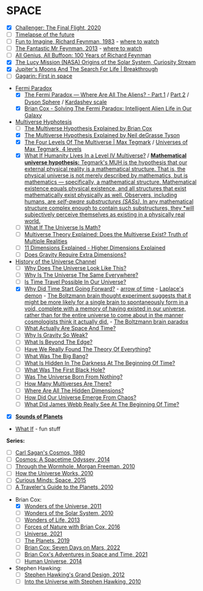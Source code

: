 # SPACE
- [x] [Challenger: The Final Flight, 2020](https://www.netflix.com/nl-en/title/81012137)
- [ ] [Timelapse of the future](https://www.youtube.com/watch?v=uD4izuDMUQA)
- [ ] [Fun to Imagine, Richard Feynman, 1983](https://www.imdb.com/title/tt1118155/?ref_=tt_sims_tt_t_3) - [where to watch](https://www.youtube.com/watch?v=P1ww1IXRfTA)
- [ ] [The Fantastic Mr Feynman, 2013](https://www.imdb.com/title/tt5182420/?ref_=tt_sims_tt_t_3) - [where to watch](https://www.youtube.com/watch?v=H9fjhQMsDW4)
- [ ] [All Genius, All Buffoon: 100 Years of Richard Feynman](https://www.youtube.com/watch?v=A8pBn8S_JPAa)
- [x] [The Lucy Mission (NASA) Origins of the Solar System, Curiosity Stream](https://curiositystream.com/video/6652)
- [x] [Jupiter's Moons And The Search For Life | Breakthrough](https://www.youtube.com/watch?v=6uEwKVVEyGg)
- [ ] [Gagarin: First in space](https://www.imdb.com/title/tt2856930/)
- [Fermi Paradox](https://en.wikipedia.org/wiki/Fermi_paradox)
   - [x] [The Fermi Paradox — Where Are All The Aliens? - Part 1](https://www.youtube.com/watch?v=sNhhvQGsMEc) / [Part 2](https://www.youtube.com/watch?v=1fQkVqno-uI) / [Dyson Sphere](https://en.wikipedia.org/wiki/Dyson_sphere) / [Kardashev scale](https://en.wikipedia.org/wiki/Kardashev_scale)
   - [x] [Brian Cox - Solving The Fermi Paradox: Intelligent Alien Life in Our Galaxy](https://www.youtube.com/watch?v=KNQuGF03Ve4)
- [Multiverse Hyphotesis](https://en.wikipedia.org/wiki/Multiverse)
   - [ ] [The Multiverse Hypothesis Explained by Brian Cox](https://www.youtube.com/watch?v=D_VrMvTNvX0)
   - [x] [The Multiverse Hypothesis Explained by Neil deGrasse Tyson](https://www.youtube.com/watch?v=h6OoaNPSZeM)
   - [x] [The Four Levels Of The Multiverse | Max Tegmark](https://youtu.be/NMx_bU1zlFY) / [Universes of Max Tegmark, 4 levels](https://space.mit.edu/home/tegmark/crazy.html)
   - [x] [What If Humanity Lives In a Level IV Multiverse?](https://youtu.be/cGJZfDmvf24) / [**Mathematical universe hypothesis:** Tegmark's MUH is the hypothesis that our external physical reality is a mathematical structure. That is, the physical universe is not merely described by mathematics, but is mathematics — specifically, a mathematical structure. Mathematical existence equals physical existence, and all structures that exist mathematically exist physically as well. Observers, including humans, are *self-aware substructures (SASs)*. In any mathematical structure complex enough to contain such substructures, they *will subjectively perceive themselves as existing in a physically real world.](https://en.wikipedia.org/wiki/Mathematical_universe_hypothesis)
   - [ ] [What If The Universe Is Math?](https://youtu.be/F__elfR3w8c)
   - [ ] [Multiverse Theory Explained: Does the Multiverse Exist? Truth of Multiple Realities](https://www.youtube.com/watch?v=TLGcmDbleWQ)
   - [ ] [11 Dimensions Explained - Higher Dimensions Explained](https://www.youtube.com/watch?v=UxubeeSqSmk)
   - [ ] [Does Gravity Require Extra Dimensions?](https://www.youtube.com/watch?v=z91oGI5aP0A)
- [History of the Universe Channel](https://www.youtube.com/@HistoryoftheUniverse)
   - [ ] [Why Does The Universe Look Like This?](https://www.youtube.com/watch?v=iDqQ9qgTWmg)
   - [ ] [Why Is The Universe The Same Everywhere?](https://www.youtube.com/watch?v=5JM9RJFMHgc)
   - [ ] [Is Time Travel Possible In Our Universe?](https://www.youtube.com/watch?v=JXZpac6TREw)
   - [x] [Why Did Time Start Going Forward?](https://www.youtube.com/watch?v=x9m0sz2sUfU) - [arrow of time](https://en.wikipedia.org/wiki/Arrow_of_time) - [Laplace's demon](https://en.wikipedia.org/wiki/Laplace%27s_demon) - [The Boltzmann brain thought experiment suggests that it might be more likely for a single brain to spontaneously form in a void, complete with a memory of having existed in our universe, rather than for the entire universe to come about in the manner cosmologists think it actually did.](https://en.wikipedia.org/wiki/Boltzmann_brain) - [The Boltzmann brain paradox](https://www.youtube.com/watch?v=OpohbXB_JZU)
   - [ ] [What Actually Are Space And Time?](https://www.youtube.com/watch?v=yPVQtvbiS4Y)
   - [ ] [Why Is Gravity So Weak?](https://www.youtube.com/watch?v=4IxuXuLbMoQ)
   - [ ] [What Is Beyond The Edge?](https://www.youtube.com/watch?v=_IkaetPoBZM)
   - [ ] [Have We Really Found The Theory Of Everything?](https://www.youtube.com/watch?v=E4CsY5B3BoI)
   - [ ] [What Was The Big Bang?](https://www.youtube.com/watch?v=XSCrSkK2HcQ)
   - [ ] [What Is Hidden In The Darkness At The Beginning Of Time?](https://www.youtube.com/watch?v=o6wgOd8ghRY)
   - [ ] [What Was The First Black Hole?](https://www.youtube.com/watch?v=HWVnmJpEPjk)
   - [ ] [Was The Universe Born From Nothing?](https://www.youtube.com/watch?v=MOItjGpiAfo)
   - [ ] [How Many Multiverses Are There?](https://www.youtube.com/watch?v=1jmNzlTd09E)
   - [ ] [Where Are All The Hidden Dimensions?](https://www.youtube.com/watch?v=9If-K9R3Ka4)
   - [ ] [How Did Our Universe Emerge From Chaos?](https://www.youtube.com/watch?v=qr0wyKbm7m4)
   - [ ] [What Did James Webb Really See At The Beginning Of Time?](https://www.youtube.com/watch?v=2pux7v9qJ58)
- [x] [**Sounds of Planets**](https://www.youtube.com/watch?v=Wm8KKZxiUsg)
- [What If](https://www.youtube.com/@WhatIfScienceShow/videos) - fun stuff
  
**Series:**
- [ ] [Carl Sagan's Cosmos, 1980](https://www.imdb.com/title/tt0081846/?ref_=tt_sims_tt_i_5) 
- [ ] [Cosmos: A Spacetime Odyssey, 2014](https://www.imdb.com/title/tt2395695/?ref_=tt_sims_tt_i_7)
- [ ] [Through the Wormhole, Morgan Freeman, 2010](https://www.imdb.com/title/tt1513168/?ref_=tt_sims_tt_i_2)
- [ ] [How the Universe Works, 2010](https://www.imdb.com/title/tt1832668/?ref_=tt_sims_tt_i_1)
- [ ] [Curious Minds: Space, 2015](https://www.imdb.com/title/tt6951516/)
- [ ] [A Traveler's Guide to the Planets, 2010](https://www.imdb.com/title/tt1616205/)
- Brian Cox:
   - [x] [Wonders of the Universe, 2011](https://www.imdb.com/title/tt1854226/?ref_=tt_sims_tt_i_1)
   - [ ] [Wonders of the Solar System, 2010](https://www.imdb.com/title/tt1611787/?ref_=tt_sims_tt_i_2)
   - [ ] [Wonders of Life, 2013](https://www.imdb.com/title/tt2699374/?ref_=tt_sims_tt_i_3)
   - [ ] [Forces of Nature with Brian Cox, 2016](https://www.imdb.com/title/tt5907228/?ref_=tt_sims_tt_i_4)
   - [ ] [Universe, 2021](https://www.imdb.com/title/tt15757074/?ref_=tt_sims_tt_i_7)
   - [ ] [The Planets, 2019](https://www.imdb.com/title/tt10394800/?ref_=tt_sims_tt_i_1)
   - [ ] [Brian Cox: Seven Days on Mars, 2022](https://www.imdb.com/title/tt19857396/?ref_=tt_sims_tt_i_2)
   - [ ] [Brian Cox's Adventures in Space and Time, 2021](https://www.imdb.com/title/tt14716416/)
   - [ ] [Human Universe, 2014](https://www.imdb.com/title/tt4162128/?ref_=tt_sims_tt_i_6)
- Stephen Hawking:
   - [ ] [Stephen Hawking's Grand Design, 2012](https://www.imdb.com/title/tt2203380/?ref_=tt_tpks_tt_i_1_pd_tp1_pbr_ic)
   - [ ] [Into the Universe with Stephen Hawking, 2010](https://www.imdb.com/title/tt1655078/?ref_=tt_sims_tt_i_1)

